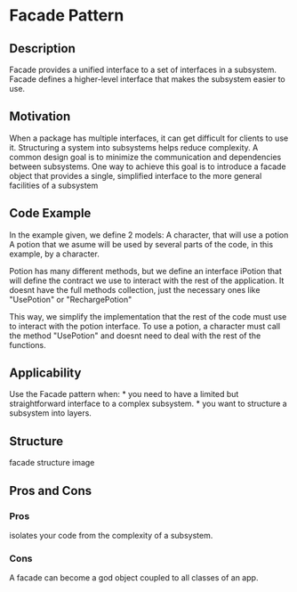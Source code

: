 # Facade Pattern


## Description
Facade provides a unified interface to a set of interfaces in a subsystem. 
Facade defines a higher-level interface that makes the subsystem easier to use.

## Motivation
When a package has multiple interfaces, it can get difficult for clients to use it.
Structuring a system into subsystems helps reduce complexity. A common design goal is to minimize the communication and dependencies between subsystems.
One way to achieve this goal is to introduce a facade object that provides a single, simplified interface to the more general facilities of a subsystem

## Code Example

In the example given, we define 2 models: 
A character, that will use a potion 
A potion that we asume will be used by several parts of the code, in this example, by a character.

Potion has many different methods, but we define an interface iPotion that will define the contract we use to interact with the rest of the application. It doesnt have the full methods collection, just the necessary ones like "UsePotion" or "RechargePotion"

This way, we simplify the implementation that the rest of the code must use to interact with the potion interface.
To use a potion, a character must call the method "UsePotion" and doesnt need to deal with the rest of the functions.

## Applicability
 Use the Facade pattern when:
    * you need to have a limited but straightforward interface to a complex subsystem.
    * you want to structure a subsystem into layers.
    

## Structure

facade structure image


## Pros and Cons

### Pros
 isolates your code from the complexity of a subsystem.

### Cons
A facade can become a god object coupled to all classes of an app.